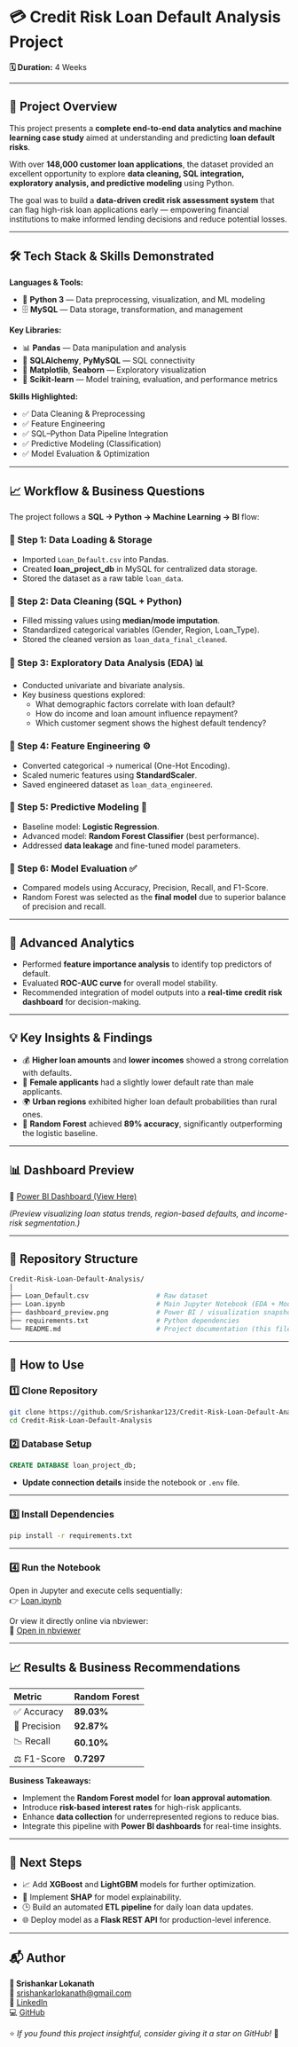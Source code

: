 # 💳 Credit Risk Loan Default Analysis Project  
**🗓️ Duration:** 4 Weeks  

---

## 📖 Project Overview  

This project presents a **complete end-to-end data analytics and machine learning case study** aimed at understanding and predicting **loan default risks**.  

With over **148,000 customer loan applications**, the dataset provided an excellent opportunity to explore **data cleaning, SQL integration, exploratory analysis, and predictive modeling** using Python.  

The goal was to build a **data-driven credit risk assessment system** that can flag high-risk loan applications early — empowering financial institutions to make informed lending decisions and reduce potential losses.  

---

## 🛠️ Tech Stack & Skills Demonstrated  

**Languages & Tools:**  
- 🐍 **Python 3** — Data preprocessing, visualization, and ML modeling  
- 🗄️ **MySQL** — Data storage, transformation, and management  

**Key Libraries:**  
- 📊 **Pandas** — Data manipulation and analysis  
- 🔗 **SQLAlchemy**, **PyMySQL** — SQL connectivity  
- 🎨 **Matplotlib**, **Seaborn** — Exploratory visualization  
- 🤖 **Scikit-learn** — Model training, evaluation, and performance metrics  

**Skills Highlighted:**  
- ✅ Data Cleaning & Preprocessing  
- ✅ Feature Engineering  
- ✅ SQL–Python Data Pipeline Integration  
- ✅ Predictive Modeling (Classification)  
- ✅ Model Evaluation & Optimization  

---

## 📈 Workflow & Business Questions  

The project follows a **SQL → Python → Machine Learning → BI** flow:  

### 🔹 Step 1: Data Loading & Storage  
- Imported `Loan_Default.csv` into Pandas.  
- Created **loan_project_db** in MySQL for centralized data storage.  
- Stored the dataset as a raw table `loan_data`.  

### 🔹 Step 2: Data Cleaning (SQL + Python)  
- Filled missing values using **median/mode imputation**.  
- Standardized categorical variables (Gender, Region, Loan_Type).  
- Stored the cleaned version as `loan_data_final_cleaned`.  

### 🔹 Step 3: Exploratory Data Analysis (EDA) 📊  
- Conducted univariate and bivariate analysis.  
- Key business questions explored:  
  - What demographic factors correlate with loan default?  
  - How do income and loan amount influence repayment?  
  - Which customer segment shows the highest default tendency?  

### 🔹 Step 4: Feature Engineering ⚙️  
- Converted categorical → numerical (One-Hot Encoding).  
- Scaled numeric features using **StandardScaler**.  
- Saved engineered dataset as `loan_data_engineered`.  

### 🔹 Step 5: Predictive Modeling 🤖  
- Baseline model: **Logistic Regression**.  
- Advanced model: **Random Forest Classifier** (best performance).  
- Addressed **data leakage** and fine-tuned model parameters.  

### 🔹 Step 6: Model Evaluation ✅  
- Compared models using Accuracy, Precision, Recall, and F1-Score.  
- Random Forest was selected as the **final model** due to superior balance of precision and recall.  

---

## 🔬 Advanced Analytics  

- Performed **feature importance analysis** to identify top predictors of default.  
- Evaluated **ROC-AUC curve** for overall model stability.  
- Recommended integration of model outputs into a **real-time credit risk dashboard** for decision-making.  

---

## 💡 Key Insights & Findings  

- 💰 **Higher loan amounts** and **lower incomes** showed a strong correlation with defaults.  
- 👩 **Female applicants** had a slightly lower default rate than male applicants.  
- 🌍 **Urban regions** exhibited higher loan default probabilities than rural ones.  
- 🌲 **Random Forest** achieved **89% accuracy**, significantly outperforming the logistic baseline.  

---

## 📊 Dashboard Preview  

🔗 [Power BI Dashboard (View Here)](https://github.com/Srishankar123/Credit-Risk-Loan-Default-Analysis/blob/main/dashboard_preview.png)  

*(Preview visualizing loan status trends, region-based defaults, and income-risk segmentation.)*  

---

## 📂 Repository Structure  

```bash
Credit-Risk-Loan-Default-Analysis/
│
├── Loan_Default.csv                 # Raw dataset
├── Loan.ipynb                       # Main Jupyter Notebook (EDA + Modeling)
├── dashboard_preview.png            # Power BI / visualization snapshot
├── requirements.txt                 # Python dependencies
└── README.md                        # Project documentation (this file)
```

---

## 🚀 How to Use  

### 1️⃣ Clone Repository  
```bash
git clone https://github.com/Srishankar123/Credit-Risk-Loan-Default-Analysis.git
cd Credit-Risk-Loan-Default-Analysis
```

### 2️⃣ Database Setup  
```sql
CREATE DATABASE loan_project_db;
```
- **Update connection details** inside the notebook or `.env` file.  

---

### 3️⃣ Install Dependencies  
```bash
pip install -r requirements.txt
```

---

### 4️⃣ Run the Notebook  
Open in Jupyter and execute cells sequentially:  
👉 [Loan.ipynb](Loan.ipynb)  

Or view it directly online via nbviewer:  
🔗 [Open in nbviewer](https://nbviewer.org/github/Srishankar123/Credit-Risk-Loan-Default-Analysis/blob/main/Loan.ipynb)

---

## 📈 Results & Business Recommendations  

| Metric | Random Forest |
|:-------|:--------------|
| ✅ Accuracy | **89.03%** |
| 🎯 Precision | **92.87%** |
| 📉 Recall | **60.10%** |
| ⚖️ F1-Score | **0.7297** |

**Business Takeaways:**  
- Implement the **Random Forest model** for **loan approval automation**.  
- Introduce **risk-based interest rates** for high-risk applicants.  
- Enhance **data collection** for underrepresented regions to reduce bias.  
- Integrate this pipeline with **Power BI dashboards** for real-time insights.  

---

## 🔮 Next Steps  

- 📈 Add **XGBoost** and **LightGBM** models for further optimization.  
- 🧠 Implement **SHAP** for model explainability.  
- 🕒 Build an automated **ETL pipeline** for daily loan data updates.  
- 🌐 Deploy model as a **Flask REST API** for production-level inference.  

---

## 📬 Author  

**👤 Srishankar Lokanath**  
📧 [srishankarlokanath@gmail.com](mailto:srishankarloknath@gmail.com)  
🔗 [LinkedIn](https://www.linkedin.com/in/srishankar-lokanath-99a5b4252/)  
💻 [GitHub](https://github.com/Srishankar123)  

⭐ *If you found this project insightful, consider giving it a star on GitHub!* 🌟  


